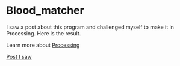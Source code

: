 # Blood_matcher

I saw a post about this program and challenged myself to make it in Processing. Here is the result.

Learn more about [Processing](https://processing.org/)

[Post I saw](https://twitter.com/rominamartinlib/status/1254385312932999168)
